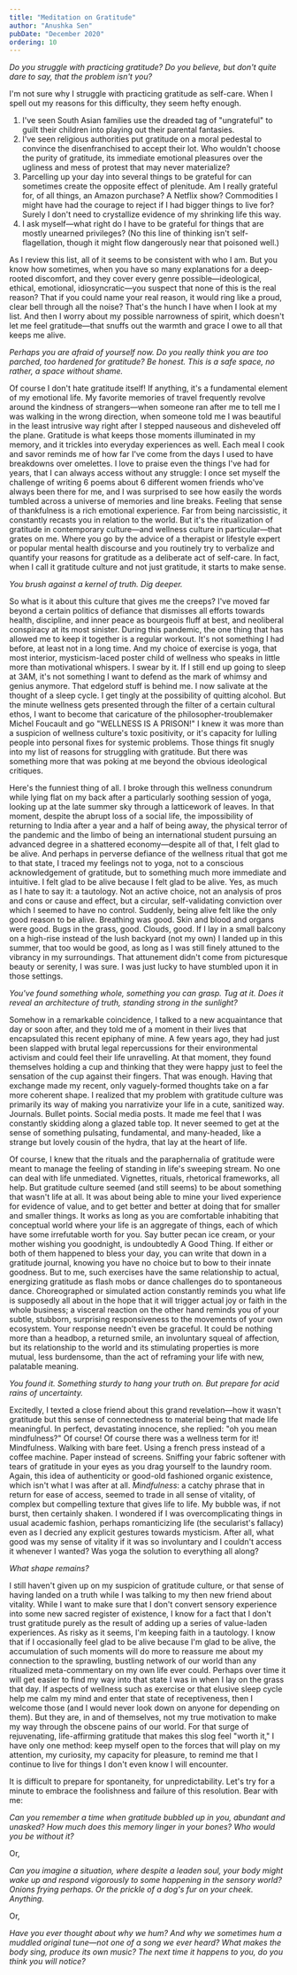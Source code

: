 ```yaml
---
title: "Meditation on Gratitude"
author: "Anushka Sen"
pubDate: "December 2020"
ordering: 10
---
```


_Do you struggle with practicing gratitude? Do you believe, but don't quite dare to say, that the problem isn't you?_

I'm not sure why I struggle with practicing gratitude as self-care. When I spell out my reasons for this difficulty, they seem hefty enough.

1.  I've seen South Asian families use the dreaded tag of "ungrateful" to guilt their children into playing out their parental fantasies.
2.  I've seen religious authorities put gratitude on a moral pedestal to convince the disenfranchised to accept their lot. Who wouldn't choose the purity of gratitude, its immediate emotional pleasures over the ugliness and mess of protest that may never materialize?
3.  Parcelling up your day into several things to be grateful for can sometimes create the opposite effect of plenitude. Am I really grateful for, of all things, an Amazon purchase? A Netflix show? Commodities I might have had the courage to reject if I had bigger things to live for? Surely I don't need to crystallize evidence of my shrinking life this way.
4.  I ask myself—what right do I have to be grateful for things that are mostly unearned privileges? (No this line of thinking isn't self-flagellation, though it might flow dangerously near that poisoned well.)

As I review this list, all of it seems to be consistent with who I am. But you know how sometimes, when you have so many explanations for a deep-rooted discomfort, and they cover every genre possible—ideological, ethical, emotional, idiosyncratic—you suspect that none of this is the real reason? That if you could name your real reason, it would ring like a proud, clear bell through all the noise? That's the hunch I have when I look at my list. And then I worry about my possible narrowness of spirit, which doesn't let me feel gratitude—that snuffs out the warmth and grace I owe to all that keeps me alive.

_Perhaps you are afraid of yourself now. Do you really think you are too parched, too hardened for gratitude? Be honest. This is a safe space, no rather, a space without shame._

Of course I don't hate gratitude itself! If anything, it's a fundamental element of my emotional life. My favorite memories of travel frequently revolve around the kindness of strangers—when someone ran after me to tell me I was walking in the wrong direction, when someone told me I was beautiful in the least intrusive way right after I stepped nauseous and disheveled off the plane. Gratitude is what keeps those moments illuminated in my memory, and it trickles into everyday experiences as well. Each meal I cook and savor reminds me of how far I've come from the days I used to have breakdowns over omelettes. I love to praise even the things I've had for years, that I can always access without any struggle: I once set myself the challenge of writing 6 poems about 6 different women friends who've always been there for me, and I was surprised to see how easily the words tumbled across a universe of memories and line breaks. Feeling that sense of thankfulness is a rich emotional experience. Far from being narcissistic, it constantly recasts you in relation to the world. But it's the ritualization of gratitude in contemporary culture—and wellness culture in particular—that grates on me. Where you go by the advice of a therapist or lifestyle expert or popular mental health discourse and you routinely try to verbalize and quantify your reasons for gratitude as a deliberate act of self-care. In fact, when I call it gratitude culture and not just gratitude, it starts to make sense.

_You brush against a kernel of truth. Dig deeper._

So what is it about this culture that gives me the creeps? I've moved far beyond a certain politics of defiance that dismisses all efforts towards health, discipline, and inner peace as bourgeois fluff at best, and neoliberal conspiracy at its most sinister. During this pandemic, the one thing that has allowed me to keep it together is a regular workout. It's not something I had before, at least not in a long time. And my choice of exercise is yoga, that most interior, mysticism-laced poster child of wellness who speaks in little more than motivational whispers. I swear by it. If I still end up going to sleep at 3AM, it's not something I want to defend as the mark of whimsy and genius anymore. That edgelord stuff is behind me. I now salivate at the thought of a sleep cycle. I get tingly at the possibility of quitting alcohol. But the minute wellness gets presented through the filter of a certain cultural ethos, I want to become that caricature of the philosopher-troublemaker Michel Foucault and go "WELLNESS IS A PRISON!" I knew it was more than a suspicion of wellness culture's toxic positivity, or it's capacity for lulling people into personal fixes for systemic problems. Those things fit snugly into my list of reasons for struggling with gratitude. But there was something more that was poking at me beyond the obvious ideological critiques.

Here's the funniest thing of all. I broke through this wellness conundrum while lying flat on my back after a particularly soothing session of yoga, looking up at the late summer sky through a latticework of leaves. In that moment, despite the abrupt loss of a social life, the impossibility of returning to India after a year and a half of being away, the physical terror of the pandemic and the limbo of being an international student pursuing an advanced degree in a shattered economy—despite all of that, I felt glad to be alive. And perhaps in perverse defiance of the wellness ritual that got me to that state, I traced my feelings not to yoga, not to a conscious acknowledgement of gratitude, but to something much more immediate and intuitive. I felt glad to be alive because I felt glad to be alive. Yes, as much as I hate to say it: a tautology. Not an active choice, not an analysis of pros and cons or cause and effect, but a circular, self-validating conviction over which I seemed to have no control. Suddenly, being alive felt like the only good reason to be alive. Breathing was good. Skin and blood and organs were good. Bugs in the grass, good. Clouds, good. If I lay in a small balcony on a high-rise instead of the lush backyard (not my own) I landed up in this summer, that too would be good, as long as I was still finely attuned to the vibrancy in my surroundings. That attunement didn't come from picturesque beauty or serenity, I was sure. I was just lucky to have stumbled upon it in those settings.

_You've found something whole, something you can grasp. Tug at it. Does it reveal an architecture of truth, standing strong in the sunlight?_

Somehow in a remarkable coincidence, I talked to a new acquaintance that day or soon after, and they told me of a moment in their lives that encapsulated this recent epiphany of mine. A few years ago, they had just been slapped with brutal legal repercussions for their environmental activism and could feel their life unravelling. At that moment, they found themselves holding a cup and thinking that they were happy just to feel the sensation of the cup against their fingers. That was enough. Having that exchange made my recent, only vaguely-formed thoughts take on a far more coherent shape. I realized that my problem with gratitude culture was primarily its way of making you narrativize your life in a cute, sanitized way. Journals. Bullet points. Social media posts. It made me feel that I was constantly skidding along a glazed table top. It never seemed to get at the sense of something pulsating, fundamental, and many-headed, like a strange but lovely cousin of the hydra, that lay at the heart of life.

Of course, I knew that the rituals and the paraphernalia of gratitude were meant to manage the feeling of standing in life's sweeping stream. No one can deal with life unmediated. Vignettes, rituals, rhetorical frameworks, all help. But gratitude culture seemed (and still seems) to be about something that wasn't life at all. It was about being able to mine your lived experience for evidence of value, and to get better and better at doing that for smaller and smaller things. It works as long as you are comfortable inhabiting that conceptual world where your life is an aggregate of things, each of which have some irrefutable worth for you. Say butter pecan ice cream, or your mother wishing you goodnight, is undoubtedly A Good Thing. If either or both of them happened to bless your day, you can write that down in a gratitude journal, knowing you have no choice but to bow to their innate goodness. But to me, such exercises have the same relationship to actual, energizing gratitude as flash mobs or dance challenges do to spontaneous dance. Choreographed or simulated action constantly reminds you what life is supposedly all about in the hope that it will trigger actual joy or faith in the whole business; a visceral reaction on the other hand reminds you of your subtle, stubborn, surprising responsiveness to the movements of your own ecosystem. Your response needn't even be graceful. It could be nothing more than a headbop, a returned smile, an involuntary squeal of affection, but its relationship to the world and its stimulating properties is more mutual, less burdensome, than the act of reframing your life with new, palatable meaning.

_You found it. Something sturdy to hang your truth on. But prepare for acid rains of uncertainty._

Excitedly, I texted a close friend about this grand revelation—how it wasn't gratitude but this sense of connectedness to material being that made life meaningful. In perfect, devastating innocence, she replied: "oh you mean mindfulness?" Of course! Of course there was a wellness term for it! Mindfulness. Walking with bare feet. Using a french press instead of a coffee machine. Paper instead of screens. Sniffing your fabric softener with tears of gratitude in your eyes as you drag yourself to the laundry room. Again, this idea of authenticity or good-old fashioned organic existence, which isn't what I was after at all. *Mindfulness*: a catchy phrase that in return for ease of access, seemed to trade in all sense of vitality, of complex but compelling texture that gives life to life. My bubble was, if not burst, then certainly shaken. I wondered if I was overcomplicating things in usual academic fashion, perhaps romanticizing life (the secularist's fallacy) even as I decried any explicit gestures towards mysticism. After all, what good was my sense of vitality if it was so involuntary and I couldn't access it whenever I wanted? Was yoga the solution to everything all along?

_What shape remains?_

I still haven't given up on my suspicion of gratitude culture, or that sense of having landed on a truth while I was talking to my then new friend about vitality. While I want to make sure that I don't convert sensory experience into some new sacred register of existence, I know for a fact that I don't trust gratitude purely as the result of adding up a series of value-laden experiences. As risky as it seems, I'm keeping faith in a tautology. I know that if I occasionally feel glad to be alive because I'm glad to be alive, the accumulation of such moments will do more to reassure me about my connection to the sprawling, bustling network of our world than any ritualized meta-commentary on my own life ever could. Perhaps over time it will get easier to find my way into that state I was in when I lay on the grass that day. If aspects of wellness such as exercise or that elusive sleep cycle help me calm my mind and enter that state of receptiveness, then I welcome those (and I would never look down on anyone for depending on them). But they are, in and of themselves, not my true motivation to make my way through the obscene pains of our world. For that surge of rejuvenating, life-affirming gratitude that makes this slog feel "worth it," I have only one method: keep myself open to the forces that will play on my attention, my curiosity, my capacity for pleasure, to remind me that I continue to live for things I don't even know I will encounter.

It is difficult to prepare for spontaneity, for unpredictability. Let's try for a minute to embrace the foolishness and failure of this resolution. Bear with me:

_Can you remember a time when gratitude bubbled up in you, abundant and unasked? How much does this memory linger in your bones? Who would you be without it?_

Or,

_Can you imagine a situation, where despite a leaden soul, your body might wake up and respond vigorously to some happening in the sensory world? Onions frying perhaps. Or the prickle of a dog's fur on your cheek. Anything._

Or,

_Have you ever thought about why we hum? And why we sometimes hum a muddled original tune—not one of a song we ever heard? What makes the body sing, produce its own music? The next time it happens to you, do you think you will notice?_
